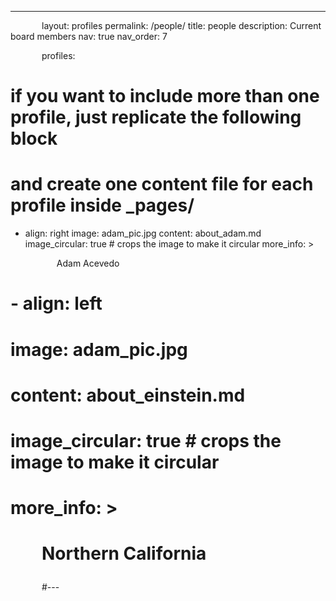 ---
layout: profiles
permalink: /people/
title: people
description: Current board members
nav: true
nav_order: 7

profiles:
  # if you want to include more than one profile, just replicate the following block
  # and create one content file for each profile inside _pages/
  - align: right
    image: adam_pic.jpg
    content: about_adam.md
    image_circular: true # crops the image to make it circular
    more_info: >
      <style>p{ text-indent: 50px; }</style><p>Adam Acevedo</p>
#  - align: left
#    image: adam_pic.jpg
#    content: about_einstein.md
#    image_circular: true # crops the image to make it circular
#    more_info: >
#      <p>Northern California</p>
#---
